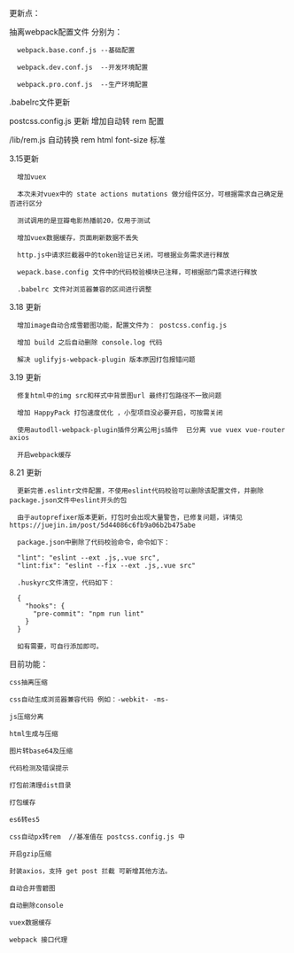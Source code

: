 <!--

  页面title在webpack配置文件中设置

  在 plugins 方法中 new HtmlWebpackPlugin 函数。
    title为页面标题
    favicon为页面ico图标

  css loader 分别在开发配置文件和生产配置文件中分别设置，可分别单独配置方法，若无特殊需求，可将 css loader 合并至 base 配置文件中

 -->
更新点：

  抽离webpack配置文件 分别为：

      webpack.base.conf.js --基础配置

      webpack.dev.conf.js  --开发环境配置

      webpack.pro.conf.js  --生产环境配置

  .babelrc文件更新

  postcss.config.js 更新 增加自动转 rem 配置

  /lib/rem.js 自动转换 rem html font-size 标准

  3.15更新

      增加vuex

      本次未对vuex中的 state actions mutations 做分组件区分，可根据需求自己确定是否进行区分

      测试调用的是豆瓣电影热播前20，仅用于测试

      增加vuex数据缓存，页面刷新数据不丢失

      http.js中请求拦截器中的token验证已关闭，可根据业务需求进行释放

      wepack.base.config 文件中的代码校验模块已注释，可根据部门需求进行释放

      .babelrc 文件对浏览器兼容的区间进行调整

  3.18 更新

      增加image自动合成雪碧图功能，配置文件为： postcss.config.js

      增加 build 之后自动删除 console.log 代码

      解决 uglifyjs-webpack-plugin 版本原因打包报错问题

  3.19 更新

      修复html中的img src和样式中背景图url 最终打包路径不一致问题

      增加 HappyPack 打包速度优化 ，小型项目没必要开启，可按需关闭

      使用autodll-webpack-plugin插件分离公用js插件  已分离 vue vuex vue-router axios

      开启webpack缓存

  8.21 更新

      更新完善.eslintr文件配置，不使用eslint代码校验可以删除该配置文件，并删除package.json文件中eslint开头的包

      由于autoprefixer版本更新，打包时会出现大量警告，已修复问题，详情见https://juejin.im/post/5d44086c6fb9a06b2b475abe

      package.json中删除了代码校验命令，命令如下： 

      "lint": "eslint --ext .js,.vue src",
      "lint:fix": "eslint --fix --ext .js,.vue src"

      .huskyrc文件清空，代码如下：

      {
        "hooks": {
          "pre-commit": "npm run lint"
        }
      }

      如有需要，可自行添加即可。
      


目前功能：

    css抽离压缩

    css自动生成浏览器兼容代码 例如：-webkit- -ms-

    js压缩分离

    html生成与压缩

    图片转base64及压缩

    代码检测及错误提示

    打包前清理dist目录

    打包缓存

    es6转es5

    css自动px转rem  //基准值在 postcss.config.js 中

    开启gzip压缩

    封装axios，支持 get post 拦截 可新增其他方法。

    自动合并雪碧图

    自动删除console

    vuex数据缓存

    webpack 接口代理

